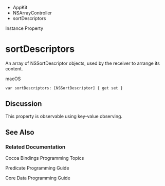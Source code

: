 

- AppKit
- NSArrayController
-  sortDescriptors 

Instance Property

# sortDescriptors

An array of NSSortDescriptor objects, used by the receiver to arrange its content.

macOS

``` source
var sortDescriptors: [NSSortDescriptor] { get set }
```

## Discussion

This property is observable using key-value observing.

## See Also

### Related Documentation

Cocoa Bindings Programming Topics

Predicate Programming Guide

Core Data Programming Guide

